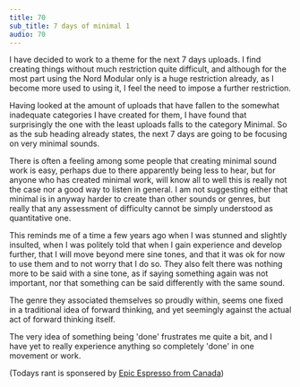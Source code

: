 ```yaml
---
title: 70
sub_title: 7 days of minimal 1
audio: 70
---
```

I have decided to work to a theme for the next 7 days uploads. I find creating things without much restriction quite difficult, and although for the most part using the Nord Modular only is a huge restriction already, as I become more used to using it, I feel the need to impose a further restriction. 

Having looked at the amount of uploads that have fallen to the somewhat inadequate categories I have created for them, I have found that surprisingly the one with the least uploads falls to the category Minimal. So as the sub heading already states, the next 7 days are going to be focusing on very minimal sounds.

There is often a feeling among some people that creating minimal sound work is easy, perhaps due to there apparently being less to hear, but for anyone who has created minimal work, will know all to well this is really not the case nor a good way to listen in general. I am not suggesting either that minimal is in anyway harder to create than other sounds or genres, but really that any assessment of difficulty cannot be simply understood as quantitative one.

This reminds me of a time a few years ago when I was stunned and slightly insulted, when I was politely told that when I gain experience and develop further, that I will move beyond mere sine tones, and that it was ok for now to use them and to not worry that I do so. They also felt there was nothing more to be said with a sine tone, as if saying something again was not important, nor that something can be said differently with the same sound. 

The genre they associated themselves so proudly within, seems one fixed in a traditional idea of forward thinking, and yet seemingly against the actual act of forward thinking itself.

The very idea of something being 'done' frustrates me quite a bit, and I have yet to really experience anything so completely 'done' in one movement or work.

(Todays rant is sponsered by <a href="http://www.49thparallelroasters.com/collections/frontpage/products/epic-espresso" title="Epic Espresso from Canada" target="_blank">Epic Espresso from Canada</a>)
